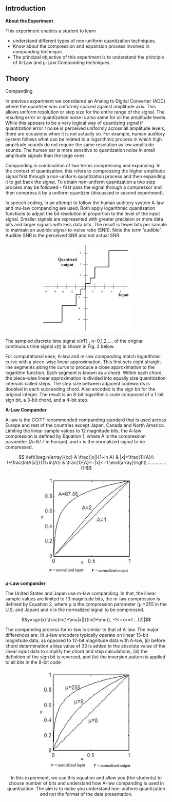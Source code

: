 ## Introduction

**About the Experiment**


This experiment enables a student to learn

<ul>
                    <li>understand different types of non-uniform quantization techniques.</li>
                    <li>Know about the compression and expansion process involved in companding technique.</li>
                    <li>The principal objective of this experiment is to understand the principle of A-Law and μ-Law Companding techniques.</li>
                </ul>

## Theory
<div class="content" id="experiment-article-section-2-content">                            
                            <p>Companding</p>
                            <p class="heading-content">In previous experiment we considered an Analog to Digital Converter (ADC) where the quantizer was 
                                uniformly spaced against amplitude axis. This allows uniform resolution or step size for the entire range of the signal. 
                                The resulting error or quantization noise is also same for all the amplitude levels. While this appears to be a very 
                                logical way of quantizing signal if quantization error / noise is perceived uniformly across all amplitude levels, there 
                                are occasions when it is not actually so. For example, human auditory system follows what can be related to a logarithmic
                                process in which high amplitude sounds do not require the same resolution as low amplitude sounds. The human ear is more 
                                sensitive to quantization noise in small amplitude signals than the large ones </p>
                            <p class="heading-content">  Companding is combination of two terms compressing and expanding. In the context of quantization, 
                                this refers to compressing the higher amplitude signal first through a non-uniform quantization process and then expanding 
                                it to get back the signal. To obtain non-uniform quantization a two step process may be followed - first pass the signal 
                                through a compressor and then compress it by a uniform quantizer (discussed in second experiment).</p>
                            <p class="heading-content">In speech coding, in an attempt to follow the human auditory system A-law and mu-law companding 
                                are used. Both apply logarithmic quantization functions to adjust the bit resolution in proportion to the level of the 
                                input signal. Smaller signals are represented with greater precision or more data bits and larger signals with less data 
                                bits. The result is fewer bits per sample to maintain an audible signal-to-noise ratio (SNR). Note the term 'audible'.
                                Audible SNR is the perceived SNR and not actual SNR.</p class="content"><center><img style="width:292px;height:281px;" src="images/pic-1.jpg" alt=""/></center></p>
                            <p class="heading-content">The sampled discrete time signal x(nT) , n=0,1,2,.... of the original continuous time signal x(t)
                                is shown in Fig. 2 below.</p>
                            <p class="heading-content">For computational ease, A-law and m-law companding match logarithmic curve with a piece-wise
                                linear approximation. This first sets eight straight-line segments along the curve to produce a close approximation to 
                                the logarithm function. Each segment is known as a chord. Within each chord, the piece-wise linear approximation is 
                                divided into equally size quantization intervals called steps. The step size between adjacent codewords is doubled in 
                                each succeeding chord. Also encoded is the sign bit for the original integer. The result is an 8-bit logarithmic code 
                                composed of a 1-bit sign bit, a 3-bit chord, and a 4-bit step.</p>
                            <p><b>A-Law Compander</b></p>
                            <p class="heading-content">A-law is the CCITT recommended companding standard that is used across Europe and rest of the 
                                countries except Japan, Canada and North America. Limiting the linear sample values to 12 magnitude bits, the A-law 
                                compression is defined by Equation 1, where A is the compression parameter (A=87.7 in Europe), and x is the normalized 
                                signal to be compressed.
                              
$$
\left(\begin{array}{cc} 
A \frac{|x|}{1+ln A} & |x|<\frac{1}{A}\\
1+\frac{ln(A|x|)}{(1+ln(A)} & \frac{1}{A}<=|x|<=1
\end{array}\right)
..............(1)$$

<p class="content"><center><img style="width:300px;height:312px;" src="images/pic-2.jpg" alt=""/></center></p>

<p><b>&mu;-Law compander</b></p>
<p class="heading-content">The United States and Japan use m-law companding. In that, the linear sample values are limited to 13 magnitude bits, the m-law compression is defined by Equation 2, where &mu; is the compression parameter (&mu; =255 in the U.S. and Japan) and x is the normalized signal to be compressed.</p>

$$y=sgn(x) \frac{ln(1+\mu|x|)}{ln(1+\mu)}, -1<=x<=1....(2)|$$

The companding process for m-law is similar to that of A-law. The major differences are: (i) &mu;-law encoders typically operate on linear 13-bit magnitude data, as opposed to 12-bit magnitude data with A-law, 
(ii) before chord determination a bias value of 33 is added to the absolute value of the linear input data to simplify the chord and step calculations, (iii) the definition of the sign bit is reversed, and (iv) the inversion pattern is applied to all bits in the 8-bit code</p>

<p class="content" ><center><img style="width:302px;height:312px;" src="images/pic-3.jpg" alt="" />
  
<p class="heading-content">In this experiment, we use this equation and allow you (the students) to choose number of bits and understand how A-law companding is used in quantization. The aim is to make you understand non-uniform quantization and not the format of the data presentation.</p>



 <script id="MathJax-script" async src="https://cdn.jsdelivr.net/npm/mathjax@3.2.2/es5/tex-mml-chtml.js"></script>    
 
